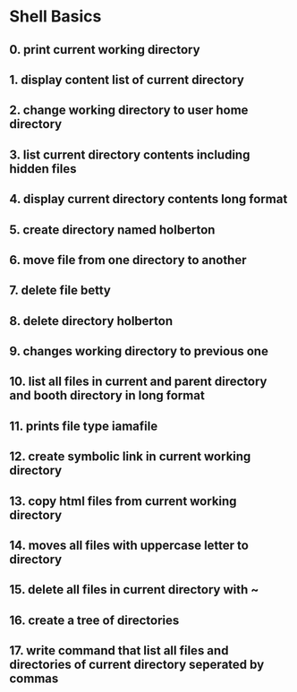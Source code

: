 # Shell Basics
 
## 0. print current working directory

## 1.  display content list of current directory

## 2.  change working directory to user home directory

## 3. list current directory contents including hidden files

## 4. display current directory contents long format 

## 5. create directory named holberton

## 6. move file from one directory to another

## 7. delete file betty

## 8. delete directory holberton

## 9. changes working directory to previous one

## 10. list all files in current and parent directory and booth directory in long format
 
## 11. prints file type iamafile

## 12. create symbolic link in current working directory

## 13. copy html files from current working directory

## 14. moves all files with uppercase letter to directory

## 15. delete all files in current directory with ~

## 16. create a tree of directories

## 17. write command that list all files and directories of current directory seperated by commas
